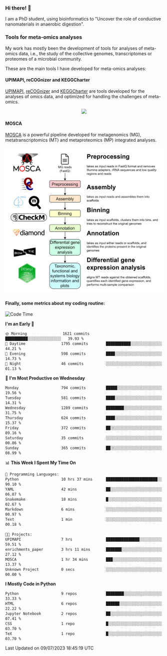 ### Hi there! 👋

I am a PhD student, using bioinformatics to "Uncover the role of conductive nanomaterials in anaerobic digestion".

### Tools for meta-omics analyses

My work has mostly been the development of tools for analyses of meta-omics data, i.e., the study of the collective genomes, transcriptomes or proteomes of a microbial community.

These are the main tools I have developed for meta-omics analyses:

#### UPIMAPI, reCOGnizer and KEGGCharter

[UPIMAPI](https://github.com/iquasere/UPIMAPI), [reCOGnizer](https://github.com/iquasere/reCOGnizer) and [KEGGCharter](https://github.com/iquasere/KEGGCharter) are tools developed for the analyses of omics data, and optimized for handling the challenges of meta-omics.

<p align="center">
    <img src="assets/annotation_paper.png">
</p>

#### MOSCA

[MOSCA](https://github.com/iquasere/MOSCA) is a powerful pipeline developed for metagenomics (MG), metatranscriptomics (MT) and metaproteomics (MP) integrated analyses.

<p align="center">
    <img src="assets/mosca_workflow.png" align="center" width="700">
</p>


#### Finally, some metrics about my coding routine:

<!--START_SECTION:waka-->
![Code Time](http://img.shields.io/badge/Code%20Time-612%20hrs%2051%20mins-blue)

**I'm an Early 🐤** 

```text
🌞 Morning                1621 commits        ██████████░░░░░░░░░░░░░░░   39.93 % 
🌆 Daytime                1795 commits        ███████████░░░░░░░░░░░░░░   44.21 % 
🌃 Evening                598 commits         ████░░░░░░░░░░░░░░░░░░░░░   14.73 % 
🌙 Night                  46 commits          ░░░░░░░░░░░░░░░░░░░░░░░░░   01.13 % 
```
📅 **I'm Most Productive on Wednesday** 

```text
Monday                   794 commits         █████░░░░░░░░░░░░░░░░░░░░   19.56 % 
Tuesday                  581 commits         ████░░░░░░░░░░░░░░░░░░░░░   14.31 % 
Wednesday                1289 commits        ████████░░░░░░░░░░░░░░░░░   31.75 % 
Thursday                 624 commits         ████░░░░░░░░░░░░░░░░░░░░░   15.37 % 
Friday                   372 commits         ██░░░░░░░░░░░░░░░░░░░░░░░   09.16 % 
Saturday                 35 commits          ░░░░░░░░░░░░░░░░░░░░░░░░░   00.86 % 
Sunday                   365 commits         ██░░░░░░░░░░░░░░░░░░░░░░░   08.99 % 
```


📊 **This Week I Spent My Time On** 

```text
💬 Programming Languages: 
Python                   10 hrs 37 mins      ███████████████████████░░   90.10 % 
YAML                     42 mins             ██░░░░░░░░░░░░░░░░░░░░░░░   06.07 % 
Snakemake                18 mins             █░░░░░░░░░░░░░░░░░░░░░░░░   02.67 % 
Markdown                 6 mins              ░░░░░░░░░░░░░░░░░░░░░░░░░   00.97 % 
Text                     1 min               ░░░░░░░░░░░░░░░░░░░░░░░░░   00.18 % 

🐱‍💻 Projects: 
UPIMAPI                  7 hrs               ███████████████░░░░░░░░░░   59.51 % 
enrichments_paper        3 hrs 11 mins       ███████░░░░░░░░░░░░░░░░░░   27.12 % 
MOSCA                    1 hr 34 mins        ███░░░░░░░░░░░░░░░░░░░░░░   13.37 % 
Unknown Project          0 secs              ░░░░░░░░░░░░░░░░░░░░░░░░░   00.00 % 
```

**I Mostly Code in Python** 

```text
Python                   9 repos             ████████░░░░░░░░░░░░░░░░░   33.33 % 
HTML                     6 repos             ██████░░░░░░░░░░░░░░░░░░░   22.22 % 
Jupyter Notebook         2 repos             ██░░░░░░░░░░░░░░░░░░░░░░░   07.41 % 
CSS                      1 repo              █░░░░░░░░░░░░░░░░░░░░░░░░   03.70 % 
TeX                      1 repo              █░░░░░░░░░░░░░░░░░░░░░░░░   03.70 % 
```




 Last Updated on 09/07/2023 18:45:19 UTC
<!--END_SECTION:waka-->
